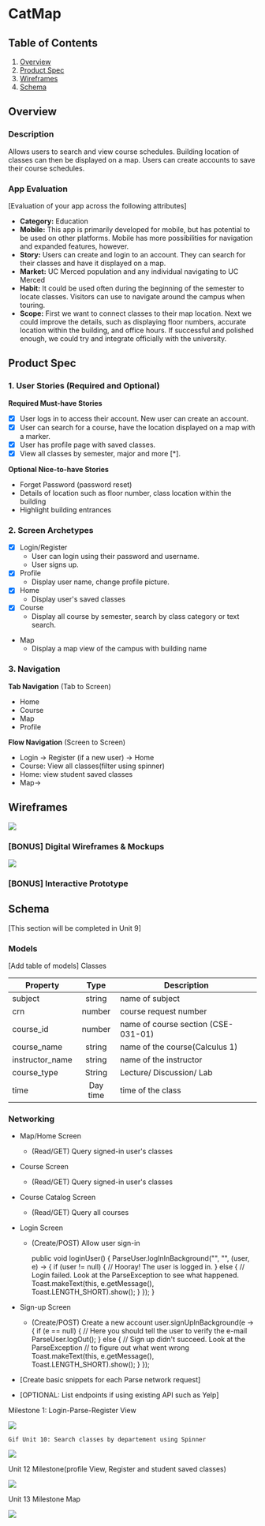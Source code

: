 # CatMap



## Table of Contents
1. [Overview](#Overview)
1. [Product Spec](#Product-Spec)
1. [Wireframes](#Wireframes)
2. [Schema](#Schema)

## Overview


### Description
Allows users to search and view course schedules. Building location of classes can then be displayed on a map. Users can create accounts to save their course schedules.

### App Evaluation
[Evaluation of your app across the following attributes]
- **Category:** Education
- **Mobile:** This app is primarily developed for mobile, but has potential to be used on other platforms. Mobile has more possibilities for navigation and expanded features, however.
- **Story:** Users can create and login to an account. They can search for their classes and have it displayed on a map.
- **Market:** UC Merced population and any individual navigating to UC Merced
- **Habit:** It could be used often during the beginning of the semester to locate classes. Visitors can use to navigate around the campus when touring.
- **Scope:** First we want to connect classes to their map location. Next we could improve the details, such as displaying floor numbers, accurate location within the building, and office hours. If successful and polished enough, we could try and integrate officially with the university.

## Product Spec

### 1. User Stories (Required and Optional)

**Required Must-have Stories**

*  [x] User logs in to access their account. New user can create an account. 
* [x] User can search for a course, have the location displayed on a map with a marker.
* [x] User has profile page with saved classes.
* [x] View all classes by semester, major and more [*].

**Optional Nice-to-have Stories**


* Forget Password (password reset)
* Details of location such as floor number, class location within the building
* Highlight building entrances



### 2. Screen Archetypes

* [x] Login/Register
   * User can login using their password and username. 
   * User signs up. 
* [x] Profile
   * Display user name, change profile picture.
* [x] Home
  * Display user's saved classes
* [x] Course
  *  Display all course by semester, search by class category or text search.
* Map 
  * Display a map view of the campus with building name

### 3. Navigation

**Tab Navigation** (Tab to Screen)

* Home
* Course
* Map
* Profile

**Flow Navigation** (Screen to Screen)

* Login -> Register (if a new user) -> Home
* Course: View all classes(filter using spinner)
* Home: view student saved classes
* Map->




## Wireframes

![](https://i.imgur.com/Rac29eD.jpg)

### [BONUS] Digital Wireframes & Mockups

![](https://i.imgur.com/cZMmWjd.png)

### [BONUS] Interactive Prototype

## Schema 
[This section will be completed in Unit 9]

### Models
[Add table of models]
Classes

| **Property** | **Type** | **Description** |
|--------------|:--------:|-----------------|
| subject      |string    | name of subject |
| crn          |number    | course request number|
| course_id    |number    | name of course section (CSE-031-01)|
| course_name  |string    |   name of the course(Calculus 1)               |
| instructor_name   |string    |  name of the instructor               |
| course_type |     String     |   Lecture/ Discussion/ Lab              |
|time|Day time|time of the class|


### Networking
- Map/Home Screen
    - (Read/GET) Query signed-in user's classes
- Course Screen
    - (Read/GET) Query signed-in user's classes
- Course Catalog Screen
    - (Read/GET) Query all courses
- Login Screen
    - (Create/POST) Allow user sign-in
    
        public void loginUser() {
        ParseUser.logInInBackground("<userName>", "<password>", (user, e) -> {
        if (user != null) {
            // Hooray! The user is logged in.
        } else {
            // Login failed. Look at the ParseException to see what happened.
            Toast.makeText(this, e.getMessage(), Toast.LENGTH_SHORT).show();
        }
        });
        }
- Sign-up Screen
    - (Create/POST) Create a new account
        user.signUpInBackground(e -> {
        if (e == null) {
            // Here you should tell the user to verify the e-mail
            ParseUser.logOut();
        } else {
            // Sign up didn't succeed. Look at the ParseException
            // to figure out what went wrong
            Toast.makeText(this, e.getMessage(), Toast.LENGTH_SHORT).show();
        }
      });

- [Create basic snippets for each Parse network request]
- [OPTIONAL: List endpoints if using existing API such as Yelp]
    
    
Milestone 1: Login-Parse-Register View
    
    
![](https://i.imgur.com/95GQCQU.gif)

    Gif Unit 10: Search classes by departement using Spinner
    
    
![](https://i.imgur.com/d9w7Xca.gif)
    
Unit 12 Milestone(profile View, Register and student saved classes)
    
![](https://i.imgur.com/3WY0CPj.gif)
    
    
Unit 13 Milestone Map
    
![](https://i.imgur.com/mRsaJ7y.gif)
 
    
